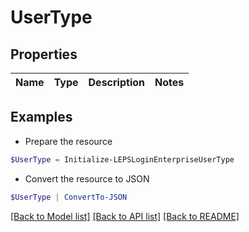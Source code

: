 # UserType
## Properties

Name | Type | Description | Notes
------------ | ------------- | ------------- | -------------

## Examples

- Prepare the resource
```powershell
$UserType = Initialize-LEPSLoginEnterpriseUserType 
```

- Convert the resource to JSON
```powershell
$UserType | ConvertTo-JSON
```

[[Back to Model list]](../README.md#documentation-for-models) [[Back to API list]](../README.md#documentation-for-api-endpoints) [[Back to README]](../README.md)

